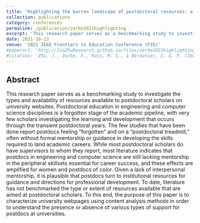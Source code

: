 ```yaml
---
title: "Highlighting the barren landscape of postdoctoral resources: a content analysis of University Websites"
collection: publications
category: conferences
permalink: /publication/zerbe2021highlighting
excerpt: 'This research paper serves as a benchmarking study to investigate the types and availability of resources available to postdoctoral scholars on university websites.'
date: 2021-10-13
venue: '2021 IEEE Frontiers in Education Conference (FIE)'
#paperurl: 'http://JiaZhuResearch.github.io/files/zerbe2021highlighting.pdf'
#citation: 'Zhu, J., Zerbe, E., Ross, M. S., & Berdanier, C. G. P. (2021). The Stated and Hidden Expectations: Applying Natural Language Processing Techniques to Understand Postdoctoral Job Postings. ASEE Annual Conference and Exposition, Conference Proceedings.'
---
```


Abstract
---
This research paper serves as a benchmarking study to investigate the types and availability of resources available to postdoctoral scholars on university websites. Postdoctoral education in engineering and computer science disciplines is a forgotten stage of the academic pipeline, with very few scholars investigating the learning and development that occurs through the transient postdoctoral years. The few studies that have been done report postdocs feeling “forgotten” and on a “postdoctoral treadmill,” often without formal mentorship or guidance in developing the skills required to land academic careers. While most postdoctoral scholars do have supervisors to whom they report, most literature indicates that postdocs in engineering and computer science are still lacking mentorship in the peripheral skillsets essential for career success, and these effects are amplified for women and postdocs of color. Given a lack of interpersonal mentorship, it is plausible that postdocs turn to institutional resources for guidance and directions for professional development. To date, literature has not benchmarked the type or extent of resources available that are aimed at postdoctoral scholars. To this end, the purpose of this paper is to characterize university webpages using content analysis methods in order to understand the presence or absence of various types of support for postdocs at universities.
